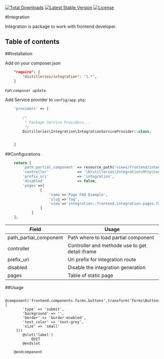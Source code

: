 [![Total Downloads](https://poser.pugx.org/distilleries/integration/downloads)](https://packagist.org/packages/distilleries/integration)
[![Latest Stable Version](https://poser.pugx.org/distilleries/integration/version)](https://packagist.org/packages/distilleries/integration)
[![License](https://img.shields.io/badge/license-MIT-brightgreen.svg?style=flat)](LICENSE) 

#Integration

Integration is package to work with frontend developer. 

## Table of contents



##Installation

Add on your composer.json

``` json
    "require": {
        "distilleries/integration": "1.*",
    }
```

run `composer update`.



Add Service provider to `config/app.php`:

``` php
    'providers' => [
        
        /*
         * Package Service Providers...
         */
        Distilleries\Integration\IntegrationServiceProvider::class,


    ]
```


##Configurations

```php
    return [
        'path_partial_component' => resource_path('views/frontend/integration/components/partials'),
        'controller'             => '\Distilleries\Integration\Http\Controllers\Frontend\IntegrationController@getComponentDetail',
        'prefix_uri'             => 'integration',
        'disabled'               => false,
        'pages'=>[
                [
                    'name'=>'Page FAQ Example',
                    'slug'=>'faq',
                    'view'=>'integration::frontend.integration.pages.faq',
                ]
            ]
    ];
```

Field | Usage
----- | -----
path_partial_component | Path where to load partial component
controller | Controller and methode use to get detail iframe
prefix_uri | Uri prefix for integration route
disabled | Disable the integration generation
pages | Table of static page


##Usage 

```blade
    @component('frontend.components.forms.buttons',transform('Forms\ButtonsTransformer', [
        'type' => 'submit',
        'background' => '',
        'border' => 'border-enabled',
        'text_color' => 'text-grey',
        'size' => 'small'
     ]))
        @slot('label')
            EDIT
        @endslot
       
    @endcomponent
```